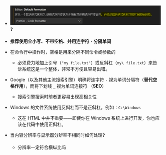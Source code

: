 * ![image-20250823162032856](./../../Img/image-20250823162032856.png):question:

* **推荐使用全小写、不带空格、并用连字符 `-` 分隔单词**
* 在命令行中操作时，空格是用来分隔不同命令或参数的
  * 必须费力地加上引号（`"my file.txt"`）或反斜杠（`my\ file.txt`）来告诉系统这是一个整体，非常不方便且容易出错。
* Google（以及其他主流搜索引擎）明确将连字符 `-` 视为单词分隔符（**替代空格作用**），而将下划线 `_` 视为单词连接符 （**SEO**）
  * 搜索引擎搜索时前者更容易出现高相关性
* Windows 的文件系统使用反斜杠而不是正斜杠，例如：`C:\Windows`
  * 这在 HTML 中并不重要——即使你在 Windows 系统上进行开发，你也应该在代码中使用正斜杠。
* 当内容分辨率与显示器分辨率不相同时如何处理:question:
  * 分辨率一定符合横纵比吗